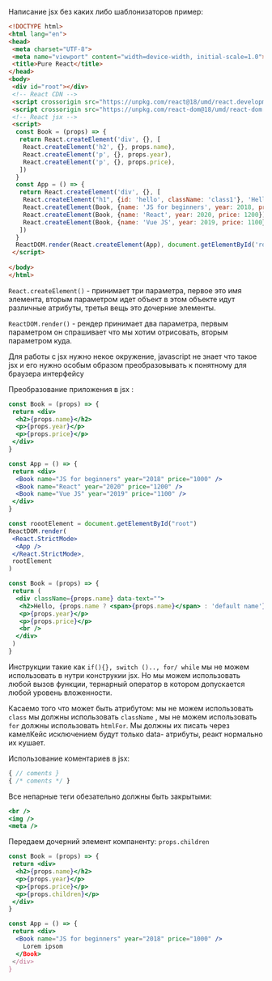 Написание jsx без каких либо шаблонизаторов пример:
```html
<!DOCTYPE html>
<html lang="en">
<head>
 <meta charset="UTF-8">
 <meta name="viewport" content="width=device-width, initial-scale=1.0">
 <title>Pure React</title>
</head>
<body>
 <div id="root"></div>
 <!-- React CDN -->
 <script crossorigin src="https://unpkg.com/react@18/umd/react.development.js"></script>
 <script crossorigin src="https://unpkg.com/react-dom@18/umd/react-dom.development.js"></script>
 <!-- React jsx -->
 <script>
  const Book = (props) => {
   return React.createElement('div', {}, [
    React.createElement('h2', {}, props.name),
    React.createElement('p', {}, props.year),
    React.createElement('p', {}, props.price),
   ])
  }
  const App = () => {
   return React.createElement('div', {}, [
    React.createElement("h1", {id: 'hello', className: 'class1'}, 'Hello from React'),
    React.createElement(Book, {name: 'JS for beginners', year: 2018, price: 1000}),
    React.createElement(Book, {name: 'React', year: 2020, price: 1200}),
    React.createElement(Book, {name: 'Vue JS', year: 2019, price: 1100}),
   ])
  }
  ReactDOM.render(React.createElement(App), document.getElementById('root'));
 </script>
 
</body>
</html>
```

`React.createElement()` - принимает три параметра, первое это имя элемента, вторым параметром идет объект в этом объекте идут различные атрибуты, третья вещь это дочерние элементы.

`ReactDOM.render()` - рендер принимает два параметра, первым параметром он спрашивает что мы хотим отрисовать, вторым параметром куда.

Для работы с jsx нужно некое окружение, javascript не знает что такое jsx и его нужно особым образом преобразовывать к понятному для браузера интерфейсу

Преобразование приложения в jsx :
```jsx
const Book = (props) => {
 return <div>
  <h2>{props.name}</h2>
  <p>{props.year}</p>
  <p>{props.price}</p>
 </div>
}

const App = () => {
 return <div>
  <Book name="JS for beginners" year="2018" price="1000" />
  <Book name="React" year="2020" price="1200" />
  <Book name="Vue JS" year="2019" price="1100" />
 </div>
}

const roootElement = document.getElementById("root")
ReactDOM.render(
 <React.StrictMode>
  <App />
 </React.StrictMode>,
 rootElement
)
```

```jsx
const Book = (props) => {
 return (
  <div className={props.name} data-text="">
   <h2>Hello, {props.name ? <span>{props.name}</span> : 'default name'}</h2>
   <p>{props.year}</p>
   <p>{props.price}</p>
   <br />
  </div>
 )
}
```

Инструкции такие как `if(){}, switch ().., for/ while`  мы не можем использовать в нутри конструкии jsx. Но мы можем использовать любой вызов функции, тернарный оператор в котором допускается любой уровень вложенности.

Касаемо того что может быть атрибутом: мы не можем использовать `class` мы должны использовать `className` , мы не можем использовать `for` должны использовать `htmlFor`. Мы должны их писать через камелКейс  исключением будут только data- атрибуты, реакт нормально их кушает.

Использование коментариев в jsx:
```jsx
{ // coments }
{ /* coments */ }
```

Все непарные теги обезательно должны быть закрытыми:
```jsx
<br />
<img />
<meta />
```

Передаем дочерний элемент компаненту:
`props.children`
```jsx
const Book = (props) => {
 return <div>
  <h2>{props.name}</h2>
  <p>{props.year}</p>
  <p>{props.price}</p>
  <p>{props.children}</p>
 </div>
}

const App = () => {
 return <div>
  <Book name="JS for beginners" year="2018" price="1000" />
    Lorem ipsom
  </Book>
 </div>
}
```

